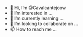 - 👋 Hi, I’m @Cavalcantejoow
- 👀 I’m interested in ...
- 🌱 I’m currently learning ...
- 💞️ I’m looking to collaborate on ...
- 📫 How to reach me ...

<!---
Cavalcantejoow/Cavalcantejoow is a ✨ special ✨ repository because its `README.md` (this file) appears on your GitHub profile.
You can click the Preview link to take a look at your changes.
--->
